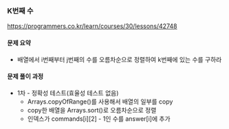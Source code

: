 ### K번째 수
https://programmers.co.kr/learn/courses/30/lessons/42748

#### 문제 요약
* 배열에서 i번째부터 j번째의 수를 오름차순으로 정렬하여 k번째에 있는 수를 구하라

#### 문제 풀이 과정
* 1차 - 정확성 테스트(효율성 테스트 없음)
    * Arrays.copyOfRange()를 사용해서 배열의 일부를 copy
    * copy한 배열을 Arrays.sort()로 오름차순으로 정렬
    * 인덱스가 commands[i][2] - 1인 수를 answer[i]에 추가